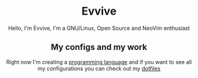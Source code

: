 <div align="center">
 
# Evvive
Hello, I'm Evvive, I'm a GNU/Linux, Open Source and NeoVim enthusiast

## My configs and my work
Right now I'm creating a [programming language](https://github.com/flexevvive/flex-int)
and if you want to see all my configurations you can check out my
[dotfiles](https://github.com/flexevvive/dotfiles)
 
 </div>
